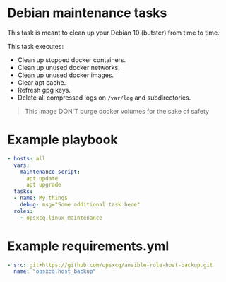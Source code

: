 # Debian maintenance tasks

This task is meant to clean up your Debian 10 (butster) from time to time.

This task executes:

 - Clean up stopped docker containers.
 - Clean up unused docker networks.
 - Clean up unused docker images.
 - Clear apt cache.
 - Refresh gpg keys.
 - Delete all compressed logs on `/var/log` and subdirectories.

> This image DON'T purge docker volumes for the sake of safety

# Example playbook

```yml
- hosts: all
  vars:
    maintenance_script:
      apt update
      apt upgrade
  tasks:
  - name: My things
    debug: msg="Some additional task here"
  roles:
    - opsxcq.linux_maintenance
```

# Example requirements.yml

```yml
- src: git+https://github.com/opsxcq/ansible-role-host-backup.git
  name: "opsxcq.host_backup"
```

